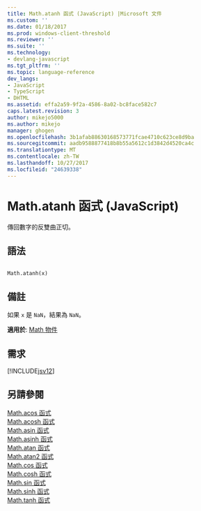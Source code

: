 ```yaml
---
title: Math.atanh 函式 (JavaScript) |Microsoft 文件
ms.custom: ''
ms.date: 01/18/2017
ms.prod: windows-client-threshold
ms.reviewer: ''
ms.suite: ''
ms.technology:
- devlang-javascript
ms.tgt_pltfrm: ''
ms.topic: language-reference
dev_langs:
- JavaScript
- TypeScript
- DHTML
ms.assetid: effa2a59-9f2a-4586-8a02-bc8face582c7
caps.latest.revision: 3
author: mikejo5000
ms.author: mikejo
manager: ghogen
ms.openlocfilehash: 3b1afab88630168573771fcae4710c623ce8d9ba
ms.sourcegitcommit: aadb9588877418b8b55a5612c1d3842d4520ca4c
ms.translationtype: MT
ms.contentlocale: zh-TW
ms.lasthandoff: 10/27/2017
ms.locfileid: "24639338"
---
```

# <a name="mathatanh-function-javascript"></a>Math.atanh 函式 (JavaScript)
傳回數字的反雙曲正切。  
  
## <a name="syntax"></a>語法  
  
```  
  
Math.atanh(x)   
```  
  
## <a name="remarks"></a>備註  
 如果 `x` 是 `NaN`，結果為 `NaN`。  
  
 **適用於**: [Math 物件](../../javascript/reference/math-object-javascript.md)  
  
## <a name="requirements"></a>需求  
 [!INCLUDE[jsv12](../../javascript/reference/includes/jsv12-md.md)]  
  
## <a name="see-also"></a>另請參閱  
 [Math.acos 函式](../../javascript/reference/math-acos-function-javascript.md)   
 [Math.acosh 函式](../../javascript/reference/math-acosh-function-javascript.md)   
 [Math.asin 函式](../../javascript/reference/math-asin-function-javascript.md)   
 [Math.asinh 函式](../../javascript/reference/math-asinh-function-javascript.md)   
 [Math.atan 函式](../../javascript/reference/math-atan-function-javascript.md)   
 [Math.atan2 函式](../../javascript/reference/math-atan2-function-javascript.md)   
 [Math.cos 函式](../../javascript/reference/math-cos-function-javascript.md)   
 [Math.cosh 函式](../../javascript/reference/math-cosh-function-javascript.md)   
 [Math.sin 函式](../../javascript/reference/math-sin-function-javascript.md)   
 [Math.sinh 函式](../../javascript/reference/math-sinh-function-javascript.md)   
 [Math.tanh 函式](../../javascript/reference/math-tanh-function-javascript.md)